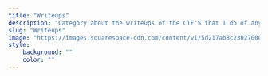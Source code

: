 ```yaml
---
title: "Writeups"
description: "Category about the writeups of the CTF'S that I do of any type of platform like HackTheBox, TryHackMe, VulnHub etc...."
slug: "Writeups"
image: "https://images.squarespace-cdn.com/content/v1/5d217ab8c2302700019c64b4/1575922826333-RUDR7CBLNQK5Z2Y1INA0/CTF+Logo+Photo+White+on+Black.jpg"
style:
    background: ""
    color: ""
---
```

